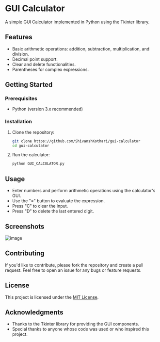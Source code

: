 # GUI Calculator

A simple GUI Calculator implemented in Python using the Tkinter library.

## Features

- Basic arithmetic operations: addition, subtraction, multiplication, and division.
- Decimal point support.
- Clear and delete functionalities.
- Parentheses for complex expressions.

## Getting Started

### Prerequisites

- Python (version 3.x recommended)

### Installation

1. Clone the repository:

    ```bash
    git clone https://github.com/ShivanshKothari/gui-calculator
    cd gui-calculator
    ```

2. Run the calculator:

    ```bash
    python GUI_CALCULATOR.py
    ```

## Usage

- Enter numbers and perform arithmetic operations using the calculator's GUI.
- Use the "=" button to evaluate the expression.
- Press "C" to clear the input.
- Press "D" to delete the last entered digit.

## Screenshots
![image](https://github.com/ShivanshKothari/gui-calculator/assets/105049306/af266f42-e1a6-4c6b-bb36-b1752af0d86d)


## Contributing

If you'd like to contribute, please fork the repository and create a pull request. Feel free to open an issue for any bugs or feature requests.

## License

This project is licensed under the [MIT License](LICENSE).

## Acknowledgments

- Thanks to the Tkinter library for providing the GUI components.
- Special thanks to anyone whose code was used or who inspired this project.

